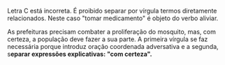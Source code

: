Letra C está incorreta. É proibido separar por vírgula termos diretamente relacionados. Neste caso "tomar medicamento" é objeto do verbo aliviar.

As prefeituras precisam combater a proliferação do mosquito, mas, com certeza, a população deve fazer a sua parte. A primeira vírgula se faz necessária porque introduz oração coordenada adversativa e a segunda, s**eparar expressões explicativas: "com certeza".**
